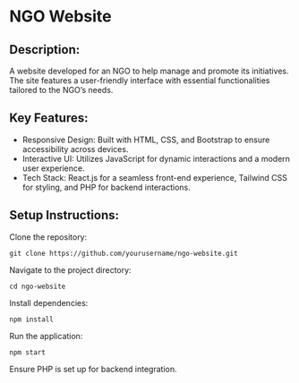 # NGO Website

## Description:
A website developed for an NGO to help manage and promote its initiatives. The site features a user-friendly interface with essential functionalities tailored to the NGO’s needs.

## Key Features:

- Responsive Design:
  Built with HTML, CSS, and Bootstrap to ensure accessibility across devices.
- Interactive UI:
  Utilizes JavaScript for dynamic interactions and a modern user experience.
- Tech Stack:
  React.js for a seamless front-end experience, Tailwind CSS for styling, and PHP for backend interactions.

## Setup Instructions:

Clone the repository: 
```
git clone https://github.com/yourusername/ngo-website.git
```
Navigate to the project directory: 
```
cd ngo-website
```
Install dependencies: 
```
npm install
```
Run the application: 
```
npm start
```
Ensure PHP is set up for backend integration.
